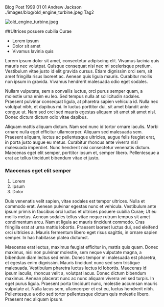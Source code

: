 Blog Post
1999 01 01
Andrew Jackson
./images/blog/old_engine_turbine.jpeg
Tag2

![old_engine_turbine.jpeg](./images/blog/old_engine_turbine.jpeg)

##Ultrices posuere cubilia Curae

* Lorem ipsum
* Dolor sit amet
* Vivamus lavinia quis

Lorem ipsum dolor sit amet, consectetur adipiscing elit. Vivamus lacinia quis mauris nec volutpat. Quisque consequat nisi nec mi scelerisque pretium. Vestibulum vitae justo id elit gravida cursus. Etiam dignissim orci sem, sit amet fringilla risus laoreet ac. Aenean quis ligula mauris. Curabitur mollis non ipsum in gravida. Vivamus hendrerit malesuada odio eget sodales.

Nullam vulputate, sem a convallis luctus, orci purus semper quam, a molestie urna enim eu leo. Sed tempus nulla at sollicitudin sodales. Praesent pulvinar consequat ligula, at pharetra sapien vehicula id. Nulla nec volutpat nibh, et dapibus mi. In luctus porttitor dui, sit amet blandit ante congue ut. Nam sed orci sed mauris egestas aliquam sit amet sit amet nisl. Donec dictum dictum odio vitae dapibus.

Aliquam mattis aliquam dictum. Nam sed nunc id tortor ornare iaculis. Morbi ornare nulla eget efficitur ullamcorper. Aliquam sed malesuada sem. Praesent aliquam, lectus ac pellentesque ultricies, augue felis feugiat erat, in porta justo augue eu metus. Curabitur rhoncus ante viverra nisl malesuada imperdiet. Nunc hendrerit nisi consectetur venenatis dictum. Maecenas eget elit semper, porttitor ipsum et, semper libero. Pellentesque a erat ac tellus tincidunt bibendum vitae et justo.

### Maecenas eget elit semper

1. Lorem
1. Ipsum
1. Dolor

Duis venenatis velit sapien, vitae sodales est tempor ultrices. Nulla et commodo erat. Aenean pulvinar egestas nunc et vehicula. Vestibulum ante ipsum primis in faucibus orci luctus et ultrices posuere cubilia Curae; Ut eu mollis metus. Aenean sodales tellus vitae neque rutrum tempus sit amet condimentum arcu. Nam at ligula ac mauris tincidunt commodo. Cras fringilla erat at urna mattis lobortis. Praesent laoreet luctus dui, sed eleifend orci ultricies a. Mauris fermentum libero eget risus sagittis, in ornare sapien semper. In hac habitasse platea dictumst.

Maecenas erat lectus, maximus feugiat efficitur in, mattis quis quam. Donec maximus, nisi non pulvinar molestie, sem neque vulputate magna, a bibendum diam lectus sed enim. Donec tempor mi malesuada est pharetra, et egestas enim dignissim. Mauris tincidunt nunc sed sem tristique malesuada. Vestibulum pharetra luctus lectus id lobortis. Maecenas id ipsum iaculis, rhoncus velit a, volutpat lacus. Donec dictum bibendum maximus. Aenean placerat nunc ac nunc aliquam viverra vel sed turpis. In eget purus ligula. Praesent porta tincidunt nunc, molestie accumsan mauris vulputate at. Nulla lacus sem, ullamcorper et est eu, luctus hendrerit nibh. Pellentesque a odio sed tortor pellentesque dictum quis molestie libero. Praesent nec aliquam ipsum.